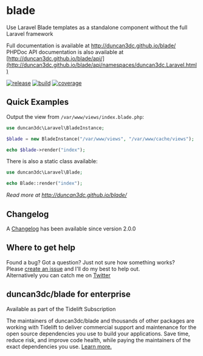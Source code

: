 blade
=====

Use Laravel Blade templates as a standalone component without the full Laravel framework

Full documentation is available at http://duncan3dc.github.io/blade/  
PHPDoc API documentation is also available at [http://duncan3dc.github.io/blade/api/](http://duncan3dc.github.io/blade/api/namespaces/duncan3dc.Laravel.html)  

[![release](https://poser.pugx.org/duncan3dc/blade/version.svg)](https://packagist.org/packages/duncan3dc/blade)
[![build](https://travis-ci.org/duncan3dc/blade.svg?branch=master)](https://travis-ci.org/duncan3dc/blade)
[![coverage](https://codecov.io/gh/duncan3dc/blade/graph/badge.svg)](https://codecov.io/gh/duncan3dc/blade)


Quick Examples
--------------

Output the view from `/var/www/views/index.blade.php`:
```php
use duncan3dc\Laravel\BladeInstance;

$blade = new BladeInstance("/var/www/views", "/var/www/cache/views");

echo $blade->render("index");
```

There is also a static class available:
```php
use duncan3dc\Laravel\Blade;

echo Blade::render("index");
```


_Read more at http://duncan3dc.github.io/blade/_  


Changelog
---------
A [Changelog](CHANGELOG.md) has been available since version 2.0.0


Where to get help
-----------------
Found a bug? Got a question? Just not sure how something works?  
Please [create an issue](//github.com/duncan3dc/blade/issues) and I'll do my best to help out.  
Alternatively you can catch me on [Twitter](https://twitter.com/duncan3dc)


## duncan3dc/blade for enterprise

Available as part of the Tidelift Subscription

The maintainers of duncan3dc/blade and thousands of other packages are working with Tidelift to deliver commercial support and maintenance for the open source dependencies you use to build your applications. Save time, reduce risk, and improve code health, while paying the maintainers of the exact dependencies you use. [Learn more.](https://tidelift.com/subscription/pkg/packagist-duncan3dc-blade?utm_source=packagist-duncan3dc-blade&utm_medium=referral&utm_campaign=readme)
